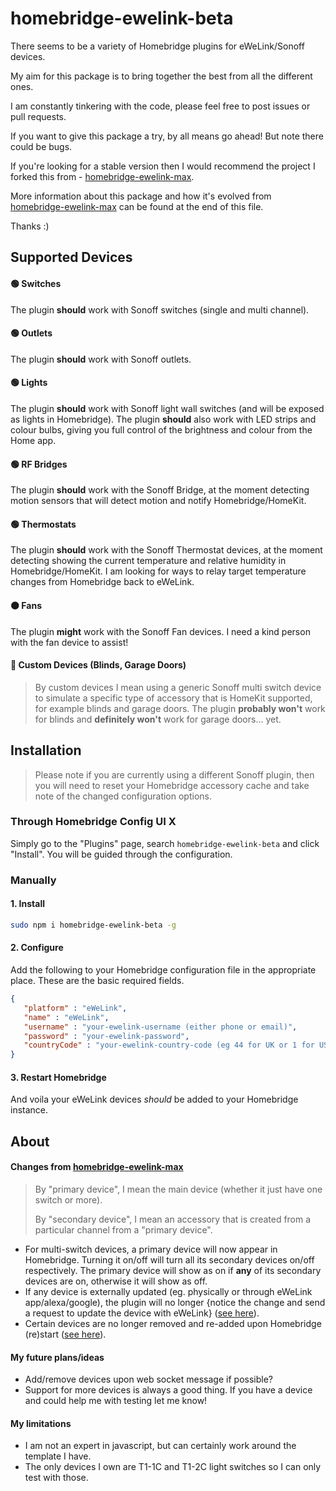 # homebridge-ewelink-beta
There seems to be a variety of Homebridge plugins for eWeLink/Sonoff devices.

My aim for this package is to bring together the best from all the different ones.

I am constantly tinkering with the code, please feel free to post issues or pull requests.

If you want to give this package a try, by all means go ahead! But note there could be bugs.

If you're looking for a stable version then I would recommend the project I forked this from - [homebridge-ewelink-max](https://github.com/howanghk/homebridge-ewelink).

More information about this package and how it's evolved from [homebridge-ewelink-max](https://github.com/howanghk/homebridge-ewelink) can be found at the end of this file.

Thanks :)
## Supported Devices
#### 🟢 Switches
The plugin **should** work with Sonoff switches (single and multi channel).
#### 🟢 Outlets
The plugin **should** work with Sonoff outlets.
#### 🟢 Lights
The plugin **should** work with Sonoff light wall switches (and will be exposed as lights in Homebridge). The plugin **should** also work with LED strips and colour bulbs, giving you full control of the brightness and colour from the Home app.
#### 🟢 RF Bridges
The plugin **should** work with the Sonoff Bridge, at the moment detecting motion sensors that will detect motion and notify Homebridge/HomeKit.
#### 🟢 Thermostats
The plugin **should** work with the Sonoff Thermostat devices, at the moment detecting showing the current temperature and relative humidity in Homebridge/HomeKit. I am looking for ways to relay target temperature changes from Homebridge back to eWeLink.
#### 🟠 Fans
The plugin **might** work with the Sonoff Fan devices. I need a kind person with the fan device to assist!
#### 🔴 Custom Devices (Blinds, Garage Doors)
> By custom devices I mean using a generic Sonoff multi switch device to simulate a specific type of accessory that is HomeKit supported, for example blinds and garage doors.
The plugin **probably won't** work for blinds and **definitely won't** work for garage doors... yet.
## Installation
> Please note if you are currently using a different Sonoff plugin, then you will need to reset your Homebridge accessory cache and take note of the changed configuration options.
### Through Homebridge Config UI X
Simply go to the "Plugins" page, search `homebridge-ewelink-beta` and click "Install". You will be guided through the configuration.
### Manually
#### 1. Install
```bash
sudo npm i homebridge-ewelink-beta -g
```
#### 2. Configure
Add the following to your Homebridge configuration file in the appropriate place. These are the basic required fields.
```json
{
   "platform" : "eWeLink",
   "name" : "eWeLink",
   "username" : "your-ewelink-username (either phone or email)",
   "password" : "your-ewelink-password",
   "countryCode" : "your-ewelink-country-code (eg 44 for UK or 1 for USA)"
}
```
#### 3. Restart Homebridge
And voila your eWeLink devices *should* be added to your Homebridge instance.
## About
#### Changes from [homebridge-ewelink-max](https://github.com/howanghk/homebridge-ewelink)
> By "primary device", I mean the main device (whether it just have one switch or more).
> 
> By "secondary device", I mean an accessory that is created from a particular channel from a "primary device".
- For multi-switch devices, a primary device will now appear in Homebridge. Turning it on/off will turn all its secondary devices on/off respectively. The primary device will show as on if **any** of its secondary devices are on, otherwise it will show as off.
- If any device is externally updated (eg. physically or through eWeLink app/alexa/google), the plugin will no longer {notice the change and send a request to update the device with eWeLink} ([see here](https://github.com/howanghk/homebridge-ewelink/issues/96)).
- Certain devices are no longer removed and re-added upon Homebridge (re)start ([see here](https://github.com/howanghk/homebridge-ewelink/issues/105)).
#### My future plans/ideas
- Add/remove devices upon web socket message if possible?
- Support for more devices is always a good thing. If you have a device and could help me with testing let me know!
#### My limitations
- I am not an expert in javascript, but can certainly work around the template I have.
- The only devices I own are T1-1C and T1-2C light switches so I can only test with those.
